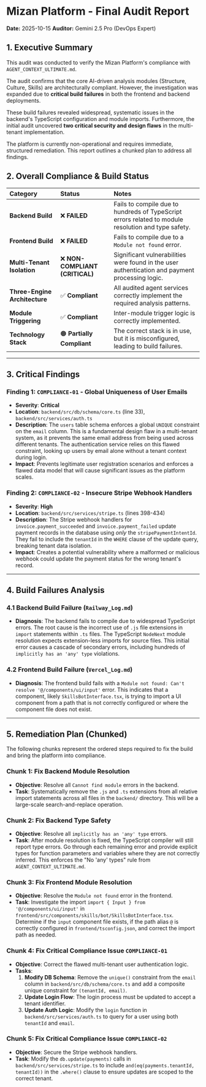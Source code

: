 # Mizan Platform - Final Audit Report

**Date:** 2025-10-15
**Auditor:** Gemini 2.5 Pro (DevOps Expert)

## 1. Executive Summary

This audit was conducted to verify the Mizan Platform's compliance with `AGENT_CONTEXT_ULTIMATE.md`.

The audit confirms that the core AI-driven analysis modules (Structure, Culture, Skills) are architecturally compliant. However, the investigation was expanded due to **critical build failures** in both the frontend and backend deployments.

These build failures revealed widespread, systematic issues in the backend's TypeScript configuration and module imports. Furthermore, the initial audit uncovered **two critical security and design flaws** in the multi-tenant implementation.

The platform is currently non-operational and requires immediate, structured remediation. This report outlines a chunked plan to address all findings.

## 2. Overall Compliance & Build Status

| Category | Status | Notes |
| :--- | :--- | :--- |
| **Backend Build** | ❌ **FAILED** | Fails to compile due to hundreds of TypeScript errors related to module resolution and type safety. |
| **Frontend Build** | ❌ **FAILED** | Fails to compile due to a `Module not found` error. |
| **Multi-Tenant Isolation** | ❌ **NON-COMPLIANT (CRITICAL)** | Significant vulnerabilities were found in the user authentication and payment processing logic. |
| **Three-Engine Architecture**| ✅ **Compliant** | All audited agent services correctly implement the required analysis patterns. |
| **Module Triggering** | ✅ **Compliant** | Inter-module trigger logic is correctly implemented. |
| **Technology Stack** | 🟠 **Partially Compliant** | The correct stack is in use, but it is misconfigured, leading to build failures. |

---

## 3. Critical Findings

### Finding 1: `COMPLIANCE-01` - Global Uniqueness of User Emails

- **Severity**: **Critical**
- **Location**: `backend/src/db/schema/core.ts` (line 33), `backend/src/services/auth.ts`
- **Description**: The `users` table schema enforces a global `UNIQUE` constraint on the `email` column. This is a fundamental design flaw in a multi-tenant system, as it prevents the same email address from being used across different tenants. The authentication service relies on this flawed constraint, looking up users by email alone without a tenant context during login.
- **Impact**: Prevents legitimate user registration scenarios and enforces a flawed data model that will cause significant issues as the platform scales.

### Finding 2: `COMPLIANCE-02` - Insecure Stripe Webhook Handlers

- **Severity**: **High**
- **Location**: `backend/src/services/stripe.ts` (lines 398-434)
- **Description**: The Stripe webhook handlers for `invoice.payment_succeeded` and `invoice.payment_failed` update payment records in the database using *only* the `stripePaymentIntentId`. They fail to include the `tenantId` in the `WHERE` clause of the update query, breaking tenant data isolation.
- **Impact**: Creates a potential vulnerability where a malformed or malicious webhook could update the payment status for the wrong tenant's record.

---

## 4. Build Failures Analysis

### 4.1 Backend Build Failure (`Railway_Log.md`)

- **Diagnosis**: The backend fails to compile due to widespread TypeScript errors. The root cause is the incorrect use of `.js` file extensions in `import` statements within `.ts` files. The TypeScript `NodeNext` module resolution expects extension-less imports for source files. This initial error causes a cascade of secondary errors, including hundreds of `implicitly has an 'any' type` violations.

### 4.2 Frontend Build Failure (`Vercel_Log.md`)

- **Diagnosis**: The frontend build fails with a `Module not found: Can't resolve '@/components/ui/input'` error. This indicates that a component, likely `SkillsBotInterface.tsx`, is trying to import a UI component from a path that is not correctly configured or where the component file does not exist.

---

## 5. Remediation Plan (Chunked)

The following chunks represent the ordered steps required to fix the build and bring the platform into compliance.

### Chunk 1: Fix Backend Module Resolution

- **Objective**: Resolve all `Cannot find module` errors in the backend.
- **Task**: Systematically remove the `.js` and `.ts` extensions from all relative import statements across all files in the `backend/` directory. This will be a large-scale search-and-replace operation.

### Chunk 2: Fix Backend Type Safety

- **Objective**: Resolve all `implicitly has an 'any' type` errors.
- **Task**: After module resolution is fixed, the TypeScript compiler will still report type errors. Go through each remaining error and provide explicit types for function parameters and variables where they are not correctly inferred. This enforces the "No 'any' types" rule from `AGENT_CONTEXT_ULTIMATE.md`.

### Chunk 3: Fix Frontend Module Resolution

- **Objective**: Resolve the `Module not found` error in the frontend.
- **Task**: Investigate the import `import { Input } from '@/components/ui/input'` in `frontend/src/components/skills/bot/SkillsBotInterface.tsx`. Determine if the `input` component file exists, if the path alias `@` is correctly configured in `frontend/tsconfig.json`, and correct the import path as needed.

### Chunk 4: Fix Critical Compliance Issue `COMPLIANCE-01`

- **Objective**: Correct the flawed multi-tenant user authentication logic.
- **Tasks**:
    1.  **Modify DB Schema**: Remove the `unique()` constraint from the `email` column in `backend/src/db/schema/core.ts` and add a composite unique constraint for `(tenantId, email)`.
    2.  **Update Login Flow**: The login process must be updated to accept a tenant identifier.
    3.  **Update Auth Logic**: Modify the `login` function in `backend/src/services/auth.ts` to query for a user using both `tenantId` and `email`.

### Chunk 5: Fix Critical Compliance Issue `COMPLIANCE-02`

- **Objective**: Secure the Stripe webhook handlers.
- **Task**: Modify the `db.update(payments)` calls in `backend/src/services/stripe.ts` to include `and(eq(payments.tenantId, tenantId))` in the `.where()` clause to ensure updates are scoped to the correct tenant.

